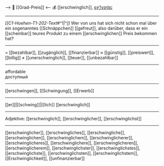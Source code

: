 --> 💸 [[Grad-Preis]] <--
💰 [[erschwinglich]], [ɛɐ̯ˈʃvɪŋlɪç](https://youglish.com/pronounce/erschwinglich/german)

---
*[[C1-Hoehen-T1-202-Text#^1|^]]* Wer von uns hat sich nicht schon mal über ein sogenanntes [[Schnäppchen]] [[gefreut]], also darüber, dass er ein [[scheinbar]] teures Produkt zu einem [[erschwinglichen]] Preis bekommen hat?

---
= [[bezahlbar]], [[zugänglich]], [[finanzierbar]]
≈ [[günstig]], [[preiswert]], [[billig]]
≠ [[unerschwinglich]], [[teuer]], [[unbezahlbar]]

---
affordable  
доступный

---
[[erschwingen]], [[Schwingung]], [[Erwerb]]

---
[[er]]|[[schwing]]|[[lich]]
[[erschwinglich]]


---
Adjektive: [[erschwinglich]], [[erschwinglicher]], [[erschwinglichst]]

---
[[erschwinglicher]], [[erschwingliches]], [[erschwingliche]], [[erschwinglichen]], [[erschwinglichem]], [[erschwinglicherer]], [[erschwinglicheres]], [[erschwinglichere]], [[erschwinglicheren]], [[erschwinglicherem]], [[erschwinglichster]], [[erschwinglichstes]], [[erschwinglichste]], [[erschwinglichsten]], [[erschwinglichstem]], [[Erschwinglichkeit]], [[unfinanzierbar]]